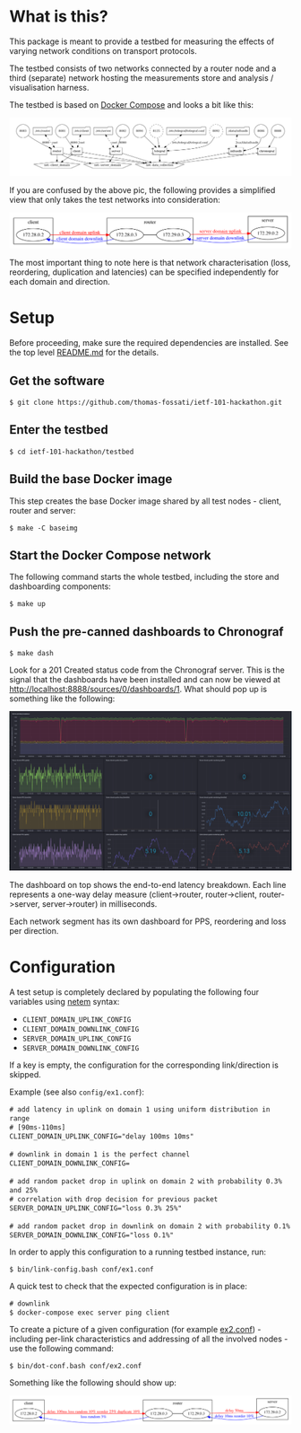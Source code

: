 # What is this?

This package is meant to provide a testbed for measuring the effects of varying network conditions on transport protocols.

The testbed consists of two networks connected by a router node and a third (separate) network hosting the measurements store and analysis / visualisation harness.

The testbed is based on [Docker Compose](docker-compose.yml) and looks a bit like this:

![Alt text](pics/docker-compose.png?raw=true "docker compose network")

If you are confused by the above pic, the following provides a simplified view that only takes the test networks into consideration:

![Alt text](pics/ex0.conf.png?raw=true "simple pic")

The most important thing to note here is that network characterisation (loss, reordering, duplication and latencies) can be specified independently for each domain and direction.

# Setup

Before proceeding, make sure the required dependencies are installed.  See the top level [README.md](../README.md) for the details.

## Get the software
```
$ git clone https://github.com/thomas-fossati/ietf-101-hackathon.git
```

## Enter the testbed
```
$ cd ietf-101-hackathon/testbed
```

## Build the base Docker image
This step creates the base Docker image shared by all test nodes - client, router and server:
```
$ make -C baseimg
```

## Start the Docker Compose network
The following command starts the whole testbed, including the store and dashboarding components:
```
$ make up
```

## Push the pre-canned dashboards to Chronograf
```
$ make dash
```
Look for a 201 Created status code from the Chronograf server.  This is the signal that the dashboards have been installed and can now be viewed at [http://localhost:8888/sources/0/dashboards/1](http://localhost:8888/sources/0/dashboards/1).  What should pop up is something like the following:

![Alt text](pics/dashboards.png?raw=true "pre-canned dashboards")

The dashboard on top shows the end-to-end latency breakdown.  Each line represents a one-way delay measure (client->router, router->client, router->server, server->router) in milliseconds.

Each network segment has its own dashboard for PPS, reordering and loss per direction.

# Configuration

A test setup is completely declared by populating the following four variables using [netem](https://wiki.linuxfoundation.org/networking/netem) syntax:

- `CLIENT_DOMAIN_UPLINK_CONFIG`
- `CLIENT_DOMAIN_DOWNLINK_CONFIG`
- `SERVER_DOMAIN_UPLINK_CONFIG`
- `SERVER_DOMAIN_DOWNLINK_CONFIG`

If a key is empty, the configuration for the corresponding link/direction is skipped.

Example (see also `config/ex1.conf`):
```
# add latency in uplink on domain 1 using uniform distribution in range
# [90ms-110ms]
CLIENT_DOMAIN_UPLINK_CONFIG="delay 100ms 10ms"

# downlink in domain 1 is the perfect channel
CLIENT_DOMAIN_DOWNLINK_CONFIG=

# add random packet drop in uplink on domain 2 with probability 0.3% and 25%
# correlation with drop decision for previous packet
SERVER_DOMAIN_UPLINK_CONFIG="loss 0.3% 25%"

# add random packet drop in downlink on domain 2 with probability 0.1%
SERVER_DOMAIN_DOWNLINK_CONFIG="loss 0.1%"
```

In order to apply this configuration to a running testbed instance, run:
```
$ bin/link-config.bash conf/ex1.conf
```

A quick test to check that the expected configuration is in place:
```
# downlink
$ docker-compose exec server ping client
```

To create a picture of a given configuration (for example [ex2.conf](conf/ex2.conf)) - including per-link characteristics and addressing of all the involved nodes - use the following command:
```
$ bin/dot-conf.bash conf/ex2.conf
```

Something like the following should show up:

![Alt text](pics/ex2.conf.png?raw=true "configuration pic")
